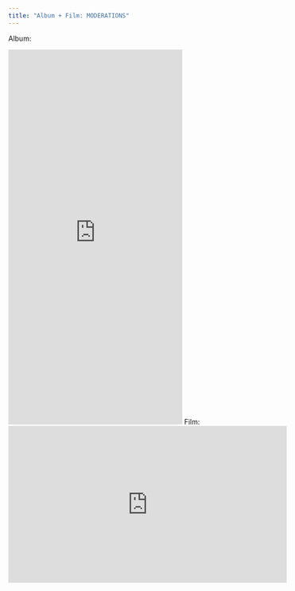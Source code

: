 ```yaml
---
title: "Album + Film: MODERATIONS"
---
```


Album:
<iframe style="border: 0; width: 350px; height: 753px;" src="https://bandcamp.com/EmbeddedPlayer/album=2356628396/size=large/bgcol=ffffff/linkcol=f171a2/transparent=true/" seamless>
<a href="https://sylvussy.bandcamp.com/album/moderations">MODERATIONS by Übertragung</a>
Film:
</iframe>
Film:
<iframe width="560" height="315" src="https://www.youtube-nocookie.com/embed/S1WKj3oOJg4?si=t4QCd0jaccN_Ea99" title="YouTube video player" frameborder="0" allow="accelerometer; autoplay; clipboard-write; encrypted-media; gyroscope; picture-in-picture; web-share" referrerpolicy="strict-origin-when-cross-origin" allowfullscreen></iframe>
